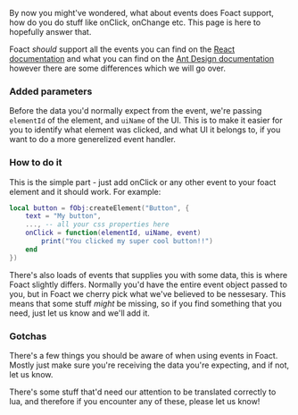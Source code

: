 By now you might've wondered, what about events does Foact support, how do you do stuff like onClick, onChange etc. This page is here to hopefully answer that.

Foact *should* support all the events you can find on the [React documentation](https://reactjs.org/docs/events.html#supported-events) and what you can find on the [Ant Design documentation](https://ant.design/components/overview/) however there are some differences which we will go over.

### Added parameters
Before the data you'd normally expect from the event, we're passing `elementId` of the element, and `uiName` of the UI. This is to make it easier for you to identify what element was clicked, and what UI it belongs to, if you want to do a more generelized event handler.

### How to do it
This is the simple part - just add onClick or any other event to your foact element and it should work. For example:
```lua
local button = fObj:createElement("Button", {
    text = "My button",
    ..., -- all your css properties here
    onClick = function(elementId, uiName, event)
        print("You clicked my super cool button!!")
    end
})
```

There's also loads of events that supplies you with some data, this is where Foact slightly differs. Normally you'd have the entire event object passed to you, but in Foact we cherry pick what we've believed to be nessesary. This means that some stuff *might* be missing, so if you find something that you need, just let us know and we'll add it.

### Gotchas
There's a few things you should be aware of when using events in Foact. Mostly just make sure you're receiving the data you're expecting, and if not, let us know. 

There's some stuff that'd need our attention to be translated correctly to lua, and therefore if you encounter any of these, please let us know!